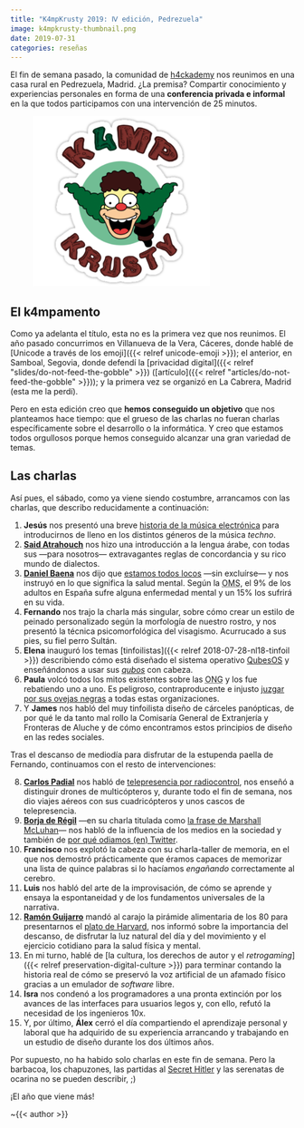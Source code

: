 ```yaml
---
title: "K4mpKrusty 2019: Ⅳ edición, Pedrezuela"
image: k4mpkrusty-thumbnail.png
date: 2019-07-31
categories: reseñas
---
```


El fin de semana pasado, la comunidad de [h4ckademy](http://h4ckademy.com) nos reunimos en una casa rural en Pedrezuela, Madrid. ¿La premisa? Compartir conocimiento y experiencias personales en forma de una **conferencia privada e informal** en la que todos participamos con una intervención de 25 minutos.

<!--more-->

<figure style="border: 0">
  <img src="k4mpkrusty-logo.png" alt="Logo del K4mpamento Krusty" style="height: 300px">
</figure>

## El k4mpamento

Como ya adelanta el título, esta no es la primera vez que nos reunimos. El año pasado concurrimos en Villanueva de la Vera, Cáceres, donde hablé de [Unicode a través de los emoji]({{< relref unicode-emoji >}}); el anterior, en Samboal, Segovia, donde defendí la [privacidad digital]({{< relref "slides/do-not-feed-the-gobble" >}}) ([artículo]({{< relref "articles/do-not-feed-the-gobble" >}})); y la primera vez se organizó en La Cabrera, Madrid (esta me la perdí).

Pero en esta edición creo que **hemos conseguido un objetivo** que nos planteamos hace tiempo: que el grueso de las charlas no fueran charlas específicamente sobre el desarrollo o la informática. Y creo que estamos todos orgullosos porque hemos conseguido alcanzar una gran variedad de temas.

## Las charlas

Así pues, el sábado, como ya viene siendo costumbre, arrancamos con las charlas, que describo reducidamente a continuación:

1. **Jesús** nos presentó una breve [historia de la música electrónica](http://techno.org/electronic-music-guide/) para introducirnos de lleno en los distintos géneros de la música _techno_.
2. [**Said Atrahouch**](https://github.com/Afsoon) nos hizo una introducción a la lengua árabe, con todas sus &mdash;para nosotros&mdash; extravagantes reglas de concordancia y su rico mundo de dialectos.
3. [**Daniel Baena**](https://twitter.com/dani_baena) nos dijo que [estamos todos locos](daniel-baena_you-re-all-crazy_2019.pptx) &mdash;sin excluírse&mdash; y nos instruyó en lo que significa la salud mental. Según la <abbr title="Organización Mundial de la Salud">OMS</abbr>, el 9% de los adultos en España sufre alguna enfermedad mental y un 15% los sufrirá en su vida.
4. **Fernando** nos trajo la charla más singular, sobre cómo crear un estilo de peinado personalizado según la morfología de nuestro rostro, y nos presentó la técnica psicomorfológica del visagismo. Acurrucado a sus pies, su fiel perro Sultán.
5. **Elena** inauguró los temas [tinfoilistas]({{< relref 2018-07-28-nl18-tinfoil >}}) describiendo cómo está diseñado el sistema operativo [QubesOS](https://www.qubes-os.org/) y enseñándonos a usar sus [_qubos_](https://www.qubes-os.org/doc/disposablevm/) con cabeza.
6. **Paula** volcó todos los mitos existentes sobre las <abbr title="Organización No Gubernamental">ONG</abbr> y los fue rebatiendo uno a uno. Es peligroso, contraproducente e injusto [juzgar por sus ovejas negras](https://falacias.escepticos.es/index.php/generalizacion-apresurada/) a todas estas organizaciones. 
7. Y **James** nos habló del muy tinfoilista diseño de cárceles panópticas, de por qué le da tanto mal rollo la Comisaría General de Extranjería y Fronteras de Aluche y de cómo encontramos estos principios de diseño en las redes sociales. 

Tras el descanso de mediodía para disfrutar de la estupenda paella de Fernando, continuamos con el resto de intervenciones:

8. [**Carlos Padial**](surreal.asturnazari.com) nos habló de [telepresencia por radiocontrol](carlos-padial_telepresencia.txt), nos enseñó a distinguir drones de multicópteros y, durante todo el fin de semana, nos dio viajes aéreos con sus cuadricópteros y unos cascos de telepresencia. 
9. [**Borja de Régil**](https://ergl.github.io/) &mdash;en su charla titulada como [la frase de Marshall McLuhan](https://es.wikipedia.org/wiki/El_medio_es_el_mensaje)&mdash; nos habló de la influencia de los medios en la sociedad y también de [por qué odiamos (en) Twitter](https://jasonlefkowitz.net/2013/02/i-kind-of-hate-twitter/).
10. **Francisco** nos explotó la cabeza con su charla-taller de memoria, en el que nos demostró prácticamente que éramos capaces de memorizar una lista de quince palabras si lo hacíamos _engañando_ correctamente al cerebro.
11. **Luis** nos habló del arte de la improvisación, de cómo se aprende y ensaya la espontaneidad y de los fundamentos universales de la narrativa.
12. [**Ramón Guijarro**](soyguijarro.com) mandó al carajo la pirámide alimentaria de los 80 para presentarnos el [plato de Harvard](https://www.hsph.harvard.edu/nutritionsource/healthy-eating-plate/translations/spanish/), nos informó sobre la importancia del descanso, de disfrutar la luz natural del día y del movimiento y el ejercicio cotidiano para la salud física y mental.
13. En mi turno, hablé de [la cultura, los derechos de autor y el _retrogaming_]({{< relref preservation-digital-culture >}}) para terminar contando la historia real de cómo se preservó la voz artificial de un afamado físico gracias a un emulador de _software_ libre.
14. **Isra** nos condenó a los programadores a una pronta extinción por los avances de las interfaces para usuarios legos y, con ello, refutó la necesidad de los ingenieros 10x.
15. Y, por último, **Álex** cerró el día compartiendo el aprendizaje personal y laboral que ha adquirido de su experiencia arrancando y trabajando en un estudio de diseño durante los dos últimos años.

Por supuesto, no ha habido solo charlas en este fin de semana. Pero la barbacoa, los chapuzones, las partidas al [Secret Hitler](https://www.secrethitler.com/) y las serenatas de ocarina no se pueden describir, ;)

¡El año que viene más!

~{{< author >}}